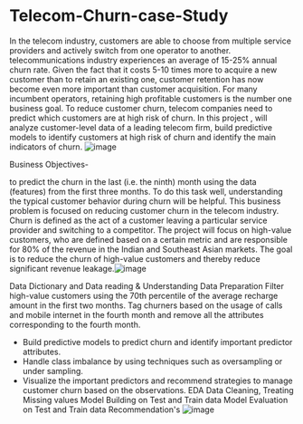 # Telecom-Churn-case-Study

In the telecom industry, customers are able to choose from multiple service providers and actively switch from one operator to another. 
telecommunications industry experiences an average of 15-25% annual churn rate. Given the fact that it costs 5-10 times more to acquire a new customer than to retain an existing one, customer retention has now become even more important than customer acquisition.
For many incumbent operators, retaining high profitable customers is the number one business goal. To reduce customer churn, telecom companies need to predict which customers are at high risk of churn.
In this project , will analyze customer-level data of a leading telecom firm, build predictive models to identify customers at high risk of churn and identify the main indicators of churn.
![image](https://user-images.githubusercontent.com/112237153/220383933-0806edfd-17e9-4e9d-84bf-a1318557a141.png)

Business Objectives- 

to predict the churn in the last (i.e. the ninth) month using the data (features) from the first three months. To do this task well, understanding the typical customer behavior during churn will be helpful.
This business problem is focused on reducing customer churn in the telecom industry. 
Churn is defined as the act of a customer leaving a particular service provider and switching to a competitor. 
The project will focus on high-value customers, who are defined based on a certain metric and are responsible for 80% of the revenue in the Indian and Southeast Asian markets.
 The goal is to reduce the churn of high-value customers and thereby reduce significant revenue leakage.![image](https://user-images.githubusercontent.com/112237153/220384017-5f62b408-3c7c-498c-8bab-3a92cb0650db.png)


Data Dictionary and Data reading &  Understanding
Data Preparation
Filter high-value customers using the 70th percentile of the average recharge amount in the first two months.
Tag churners based on the usage of calls and mobile internet in the fourth month and remove all the attributes corresponding to the fourth month.
- Build predictive models to predict churn and identify important predictor attributes.
- Handle class imbalance by using techniques such as oversampling or under sampling.
- Visualize the important predictors and recommend strategies to manage customer churn based on the observations.
EDA
Data Cleaning, Treating Missing values
Model Building on Test and Train data
Model Evaluation on Test and Train data
Recommendation's
![image](https://user-images.githubusercontent.com/112237153/220384109-9bbe7ec2-155a-489a-9f0a-fd17a65cb306.png)
